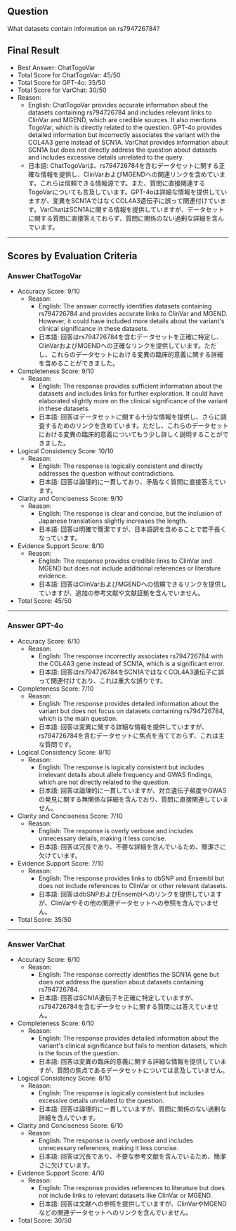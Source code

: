 ## Question

What datasets contain information on rs794726784?

## Final Result

- Best Answer: ChatTogoVar
- Total Score for ChatTogoVar: 45/50
- Total Score for GPT-4o: 35/50
- Total Score for VarChat: 30/50
- Reason:
  - English: ChatTogoVar provides accurate information about the datasets containing rs794726784 and includes relevant links to ClinVar and MGEND, which are credible sources. It also mentions TogoVar, which is directly related to the question. GPT-4o provides detailed information but incorrectly associates the variant with the COL4A3 gene instead of SCN1A. VarChat provides information about SCN1A but does not directly address the question about datasets and includes excessive details unrelated to the query.
  - 日本語: ChatTogoVarは、rs794726784を含むデータセットに関する正確な情報を提供し、ClinVarおよびMGENDへの関連リンクを含めています。これらは信頼できる情報源です。また、質問に直接関連するTogoVarについても言及しています。GPT-4oは詳細な情報を提供していますが、変異をSCN1AではなくCOL4A3遺伝子に誤って関連付けています。VarChatはSCN1Aに関する情報を提供していますが、データセットに関する質問に直接答えておらず、質問に関係のない過剰な詳細を含んでいます。

---

## Scores by Evaluation Criteria

### Answer ChatTogoVar
- Accuracy Score: 9/10
  - Reason: 
    - English: The answer correctly identifies datasets containing rs794726784 and provides accurate links to ClinVar and MGEND. However, it could have included more details about the variant's clinical significance in these datasets.
    - 日本語: 回答はrs794726784を含むデータセットを正確に特定し、ClinVarおよびMGENDへの正確なリンクを提供しています。ただし、これらのデータセットにおける変異の臨床的意義に関する詳細を含めることができました。
- Completeness Score: 9/10
  - Reason: 
    - English: The response provides sufficient information about the datasets and includes links for further exploration. It could have elaborated slightly more on the clinical significance of the variant in these datasets.
    - 日本語: 回答はデータセットに関する十分な情報を提供し、さらに調査するためのリンクを含めています。ただし、これらのデータセットにおける変異の臨床的意義についてもう少し詳しく説明することができました。
- Logical Consistency Score: 10/10
  - Reason: 
    - English: The response is logically consistent and directly addresses the question without contradictions.
    - 日本語: 回答は論理的に一貫しており、矛盾なく質問に直接答えています。
- Clarity and Conciseness Score: 9/10
  - Reason: 
    - English: The response is clear and concise, but the inclusion of Japanese translations slightly increases the length.
    - 日本語: 回答は明確で簡潔ですが、日本語訳を含めることで若干長くなっています。
- Evidence Support Score: 8/10
  - Reason: 
    - English: The response provides credible links to ClinVar and MGEND but does not include additional references or literature evidence.
    - 日本語: 回答はClinVarおよびMGENDへの信頼できるリンクを提供していますが、追加の参考文献や文献証拠を含んでいません。
- Total Score: 45/50

---

### Answer GPT-4o
- Accuracy Score: 6/10
  - Reason: 
    - English: The response incorrectly associates rs794726784 with the COL4A3 gene instead of SCN1A, which is a significant error.
    - 日本語: 回答はrs794726784をSCN1AではなくCOL4A3遺伝子に誤って関連付けており、これは重大な誤りです。
- Completeness Score: 7/10
  - Reason: 
    - English: The response provides detailed information about the variant but does not focus on datasets containing rs794726784, which is the main question.
    - 日本語: 回答は変異に関する詳細な情報を提供していますが、rs794726784を含むデータセットに焦点を当てておらず、これは主な質問です。
- Logical Consistency Score: 8/10
  - Reason: 
    - English: The response is logically consistent but includes irrelevant details about allele frequency and GWAS findings, which are not directly related to the question.
    - 日本語: 回答は論理的に一貫していますが、対立遺伝子頻度やGWASの発見に関する無関係な詳細を含んでおり、質問に直接関連していません。
- Clarity and Conciseness Score: 7/10
  - Reason: 
    - English: The response is overly verbose and includes unnecessary details, making it less concise.
    - 日本語: 回答は冗長であり、不要な詳細を含んでいるため、簡潔さに欠けています。
- Evidence Support Score: 7/10
  - Reason: 
    - English: The response provides links to dbSNP and Ensembl but does not include references to ClinVar or other relevant datasets.
    - 日本語: 回答はdbSNPおよびEnsemblへのリンクを提供していますが、ClinVarやその他の関連データセットへの参照を含んでいません。
- Total Score: 35/50

---

### Answer VarChat
- Accuracy Score: 6/10
  - Reason: 
    - English: The response correctly identifies the SCN1A gene but does not address the question about datasets containing rs794726784.
    - 日本語: 回答はSCN1A遺伝子を正確に特定していますが、rs794726784を含むデータセットに関する質問には答えていません。
- Completeness Score: 6/10
  - Reason: 
    - English: The response provides detailed information about the variant's clinical significance but fails to mention datasets, which is the focus of the question.
    - 日本語: 回答は変異の臨床的意義に関する詳細な情報を提供していますが、質問の焦点であるデータセットについては言及していません。
- Logical Consistency Score: 8/10
  - Reason: 
    - English: The response is logically consistent but includes excessive details unrelated to the question.
    - 日本語: 回答は論理的に一貫していますが、質問に関係のない過剰な詳細を含んでいます。
- Clarity and Conciseness Score: 6/10
  - Reason: 
    - English: The response is overly verbose and includes unnecessary references, making it less concise.
    - 日本語: 回答は冗長であり、不要な参考文献を含んでいるため、簡潔さに欠けています。
- Evidence Support Score: 4/10
  - Reason: 
    - English: The response provides references to literature but does not include links to relevant datasets like ClinVar or MGEND.
    - 日本語: 回答は文献への参照を提供していますが、ClinVarやMGENDなどの関連データセットへのリンクを含んでいません。
- Total Score: 30/50